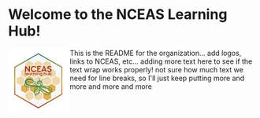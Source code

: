 # Welcome to the NCEAS Learning Hub!

<p><img align="left" width="125" height="128" src="LearningHubHexSketch.png"> This is the README for the organization... add logos, links to NCEAS, etc... adding more text here to see if the text wrap works properly! not sure how much text we need for line breaks, so I'll just keep putting more and more and more and more
</p>

